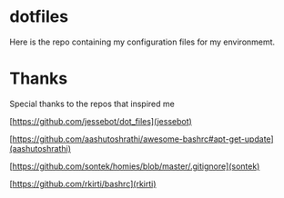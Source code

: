 # dotfiles

Here is the repo containing my configuration files for my environmemt. 

# Thanks
Special thanks to the repos that inspired me

[https://github.com/jessebot/dot_files](jessebot)

[https://github.com/aashutoshrathi/awesome-bashrc#apt-get-update](aashutoshrathi)

[https://github.com/sontek/homies/blob/master/.gitignore](sontek)

[https://github.com/rkirti/bashrc](rkirti)
